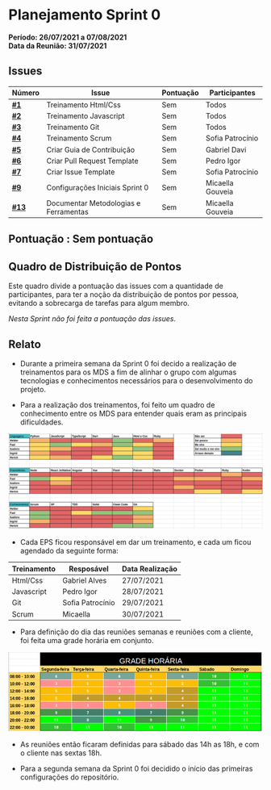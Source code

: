 # Planejamento Sprint 0

**Período: 26/07/2021 a 07/08/2021**<br>
**Data da Reunião: 31/07/2021**

## Issues

| Número | Issue | Pontuação | Participantes |
|--------|-------|-----------|---------------|
| [**#1**](https://github.com/fga-eps-mds/2021.1-Linguas-Indigenas-Docs/issues/1) | Treinamento Html/Css | Sem | Todos |
| [**#2**](https://github.com/fga-eps-mds/2021.1-Linguas-Indigenas-Docs/issues/2) | Treinamento Javascript | Sem | Todos |
| [**#3**](https://github.com/fga-eps-mds/2021.1-Linguas-Indigenas-Docs/issues/3) | Treinamento Git | Sem | Todos |
| [**#4**](https://github.com/fga-eps-mds/2021.1-Linguas-Indigenas-Docs/issues/4) | Treinamento Scrum | Sem | Sofia Patrocínio |
| [**#5**](https://github.com/fga-eps-mds/2021.1-Linguas-Indigenas-Docs/issues/5) | Criar Guia de Contribuição | Sem | Gabriel Davi |
| [**#6**](https://github.com/fga-eps-mds/2021.1-Linguas-Indigenas-Docs/issues/6) | Criar Pull Request Template | Sem | Pedro Igor |
| [**#7**](https://github.com/fga-eps-mds/2021.1-Linguas-Indigenas-Docs/issues/7) | Criar Issue Template | Sem | Sofia Patrocínio |
| [**#9**](https://github.com/fga-eps-mds/2021.1-Linguas-Indigenas-Docs/issues/9) | Configurações Iniciais Sprint 0 | Sem | Micaella Gouveia |
| [**#13**](https://github.com/fga-eps-mds/2021.1-Linguas-Indigenas-Docs/issues/13) | Documentar Metodologias e Ferramentas | Sem | Micaella Gouveia |


## Pontuação : Sem pontuação

## Quadro de Distribuição de Pontos

Este quadro divide a pontuação das issues com a quantidade de participantes, para ter a noção da distribuição de pontos por pessoa, evitando a sobrecarga de tarefas para algum membro.

_Nesta Sprint não foi feita a pontuação das issues._

## Relato

- Durante a primeira semana da Sprint 0 foi decido a realização de treinamentos para os MDS a fim de alinhar o grupo com algumas tecnologias e conhecimentos necessários para o desenvolvimento do projeto.

- Para a realização dos treinamentos, foi feito um quadro de conhecimento entre os MDS para entender quais eram as principais dificuldades.

![quadro0a](../../img/quadroConhecimento/quadro0a.png)

- Cada EPS ficou responsável em dar um treinamento, e cada um ficou agendado da seguinte forma:

| Treinamento | Resposável | Data Realização |
|-------------|------------|-----------------|
| Html/Css | Gabriel Alves | 27/07/2021 |
| Javascript | Pedro Igor | 28/07/2021 |
| Git | Sofia Patrocínio| 29/07/2021 |
| Scrum | Micaella | 30/07/2021 |

- Para definição do dia das reuniões semanas e reuniões com a cliente, foi feita uma grade horária em conjunto.

![quadroConhecimento](../../img/gradeHoraria.png)

- As reuniões então ficaram definidas para sábado das 14h as 18h, e com o cliente nas sextas 18h.

- Para a segunda semana da Sprint 0 foi decidido o início das primeiras configurações do repositório.